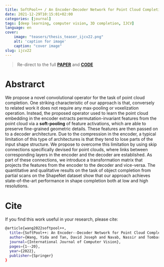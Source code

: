 ```yaml
---
title: SoftPool++ / An Encoder-Decoder Network for Point Cloud Completion
date: 2021-12-29T10:15:01+02:00
categories: [journal]
tags: [deep learning, computer vision, 3D completion, IJCV]
language: en
cover:
    image: "teasers/thesis_teaser_ijcv22.png"
    alt: 'caption for image'
    caption: "cover image"
slug: ijcv22
---
```

> Re-direct to the full [**PAPER**](https://link.springer.com/article/10.1007/s11263-022-01588-7) and [**CODE**]()

# Abstrarct

We propose a novel convolutional operator for the task of point cloud completion. One striking characteristic of our approach is that, conversely to related work it does not require any max-pooling or voxelization operation. Instead, the proposed operator used to learn the point cloud embedding in the encoder extracts permutation-invariant features from the point cloud via a **soft-pooling** of feature activations, which are able to preserve fine-grained geometric details. These features are then passed on to a decoder architecture. Due to the compression in the encoder, a typical limitation of this type of architectures is that they tend to lose parts of the input shape structure. We propose to overcome this limitation by using skip connections specifically devised for point clouds, where links between corresponding layers in the encoder and the decoder are established. As part of these connections, we introduce a transformation matrix that projects the features from the encoder to the decoder and vice-versa. The quantitative and qualitative results on the task of object completion from partial scans on the ShapeNet dataset show that our approach achieves state-of-the-art performance in shape completion both at low and high resolutions.

# Cite

If you find this work useful in your research, please cite:

```bash
@article{wang2022softpool++,
  title={SoftPool++: An Encoder--Decoder Network for Point Cloud Completion},
  author={Wang, Yida and Tan, David Joseph and Navab, Nassir and Tombari, Federico},
  journal={International Journal of Computer Vision},
  pages={1--20},
  year={2022},
  publisher={Springer}
}
```
